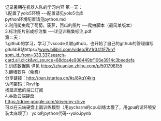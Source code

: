 记录暑期在机器人队的学习内容
第一天：  
1.配置了yolo5环境 ---配置请见yolo5仓库  
python环境配置请见python.md  
2.利用爬虫爬了葡萄，菠萝，西瓜的图片 ---爬虫脚本（最简单版本）  
3.标注图片形成标注集 ---详见训练集标注.pdf  
第二天：  
1.github的学习，学习了vscode关联github，也开始了自己的github的管理编写   
gituhbB站https://www.bilibili.com/video/BV1r3411F7kn?spm_id_from=333.337.search-card.all.click&vd_source=88dca4e938449bf106e3914c3beedefa  
2.训练数据集  详见 https://zhuanlan.zhihu.com/p/501798155  
3.翻墙软件（免费）  
分享链接：http://pan.istartea.cn/#s/8XqY4kjg  
访问密码：RvvHp  
找延迟低的端口订阅  
4.谷歌云端硬盘  
https://drive.google.com/drive/my-drive  
可以在云端硬盘上面训练模型（用pycharm的cpu训练太慢了，用gpu的话环境安装太麻烦了）
yolo的python代码--yolo.ipynb
